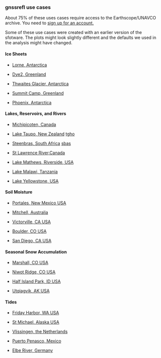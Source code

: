 
### gnssrefl use cases 

About 75% of these uses cases require access to the Earthscope/UNAVCO 
archive. You need to [sign up for an account.](https://data-idm.unavco.org/user/profile/login)

Some of these use cases were created with an earlier version of the sfotware.
The plots might look slightly different and the defaults we used in the analysis might have changed.


#### Ice Sheets

* [Lorne, Antarctica](../use_cases/use_lorg.md) 

* [Dye2, Greenland](../use_cases/use_gls1.md) 

* [Thwaites Glacier, Antarctica](../use_cases/use_lthw.md) 

* [Summit Camp, Greenland](../use_cases/use_smm3.md) 

* [Phoenix, Antarctica](../use_cases/use_phnx.md) 

#### Lakes, Reservoirs, and Rivers

* [Michipicoten, Canada](../use_cases/use_mchn.md) 

* [Lake Taupo, New Zealand](../use_cases/use_tgho.md) 
[tgho](https://gnssrefl.readthedocs.io/en/latest/use_cases/use_tgho.html)

* [Steenbras, South Africa](../use_cases/use_sbas.md) 
[sbas](https://gnssrefl.readthedocs.io/en/latest/use_cases/use_sbas.html)

* [St Lawrence River,Canada](../use_cases/use_pmtl.md) 

* [Lake Mathews, Riverside, USA](../use_cases/use_mat2.md) 

* [Lake Malawi, Tanzania](../use_cases/use_mbbc.md) 

* [Lake Yellowstone, USA](../use_cases/use_p709.md) 

#### Soil Moisture 

* [Portales, New Mexico USA](../use_cases/use_p038.md) 

* [Mitchell, Australia](../use_cases/use_mchl.md) 

* [Victorville, CA USA ](../use_cases/use_scia.md) 

* [Boulder, CO USA](../use_cases/use_mfle.md) 

* [San Diego, CA USA ](../use_cases/use_p475.md) 

#### Seasonal Snow Accumulation

* [Marshall, CO USA](../use_cases/use_p041.md) 

* [Niwot Ridge, CO USA](../use_cases/use_nwot.md) 

* [Half Island Park, ID USA](../use_cases/use_p360.md) 

* [Utqiagvik, AK USA](../use_cases/use_utqi.md) 

#### Tides 

* [Friday Harbor, WA USA](../use_cases/use_sc02.md) 

* [St Michael, Alaska USA](../use_cases/use_at01.md)

* [Vlissingen, the Netherlands](../use_cases/use_vlis.md)

* [Puerto Penasco, Mexico](../use_cases/use_tnpp.md)

* [Elbe River, Germany](../use_cases/use_tggo.md)



